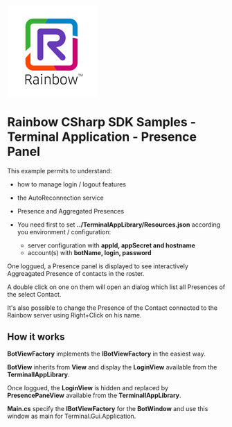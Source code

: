 ![Rainbow](../../../logo_rainbow.png)

# Rainbow CSharp SDK Samples - Terminal Application - Presence Panel

This example permits to understand:
- how to manage login / logout features
- the AutoReconnection service
- Presence and Aggregated Presences

- You need first to set **../TerminalAppLibrary/Resources.json** according you environment / configuration:
	- server configuration with  **appId, appSecret and hostname**
	- account(s) with  **botName, login, password**

One loggued, a Presence panel is displayed to see interactively Aggreagated Presence of contacts in the roster.

A double click on one on them will open an dialog which list all Presences of the select Contact.

It's also possible to change the Presence of the Contact connected to the Rainbow server using Right+Click on his name.

## How it works

**BotViewFactory** implements the **IBotViewFactory** in the easiest way.

**BotView** inherits from **View** and display the **LoginView** available from the **TerminallAppLibrary**.

Once loggued, the **LoginView** is hidden and replaced by **PresencePaneView** available from the **TerminallAppLibrary**.

**Main.cs** specify the **IBotViewFactory** for the **BotWindow** and use this window as main for Terminal.Gui.Application.
